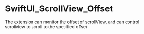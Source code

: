# SwiftUI_ScrollView_Offset
The extension can monitor the offset of scrollView, and can control scrollview to scroll to the specified offset
